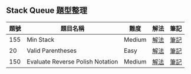 ## Stack Queue 題型整理

| 題號 | 題目名稱 | 難度 | 解法 | 筆記 |
|------|----------|------|------|------|
| 155 | Min Stack | Medium | [解法](155_min_stack/solution.go) | [筆記](155_min_stack/README.md) |
| 20 | Valid Parentheses | Easy | [解法](20_valid_parentheses/solution.go) | [筆記](20_valid_parentheses/README.md) |
| 150 | Evaluate Reverse Polish Notation | Medium | [解法](150_evaluate_reverse_polish_notation/solution.go) | [筆記](150_evaluate_reverse_polish_notation/README.md) |
